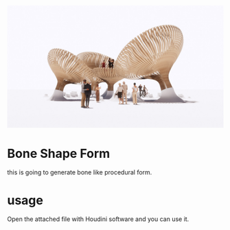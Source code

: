 ![parametric](images/render.jpg)

<!-- Headings -->
# Bone Shape Form

<!-- Italics -->
this is going to generate bone like procedural form.

<!-- Headings -->
# usage

<!-- Italics -->
Open the attached file with Houdini software and you can use it.